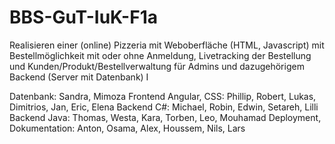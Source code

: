 # BBS-GuT-IuK-F1a

Realisieren einer (online) Pizzeria mit Weboberfläche (HTML, Javascript) mit Bestellmöglichkeit mit oder ohne Anmeldung, Livetracking der Bestellung und Kunden/Produkt/Bestellverwaltung für Admins und dazugehörigem Backend (Server mit Datenbank) I


Datenbank: Sandra, Mimoza
Frontend Angular, CSS: Phillip, Robert, Lukas, Dimitrios, Jan, Eric, Elena
Backend C#: Michael, Robin, Edwin, Setareh, Lilli
Backend Java: Thomas, Westa, Kara, Torben, Leo, Mouhamad
Deployment, Dokumentation: Anton, Osama, Alex, Houssem, Nils, Lars 






